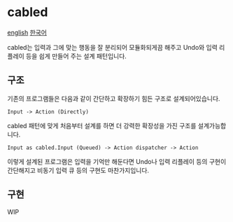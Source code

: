 # cabled

[english](./Readme.md)
[한국어](./Readme.ko.md)

cabled는 입력과 그에 맞는 행동을 잘 분리되어 모듈화되게끔 해주고 Undo와 입력 리플레이 등을 쉽게 만들어 주는 설계 패턴입니다.

## 구조

기존의 프로그램들은 다음과 같이 간단하고 확장하기 힘든 구조로 설계되어있습니다.

```
Input -> Action (Directly)
```

cabled 패턴에 맞게 처음부터 설계를 하면 더 강력한 확장성을 가진 구조를 설계가능합니다.

```
Input as cabled.Input (Queued) -> Action dispatcher -> Action
```

이렇게 설계된 프로그램은 입력을 기억만 해둔다면 Undo나 입력 리플레이 등의 구현이 간단해지고 비동기 입력 큐 등의 구현도 마찬가지입니다.

## 구현

WIP
